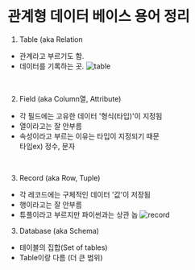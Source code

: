 # 관계형 데이터 베이스 용어 정리
1. Table (aka Relation
  - 관계라고 부르기도 함.
  - 데이터를 기록하는 곳.
  ![table](table.jpg)

<br>

2. Field (aka Column열, Attribute)
  - 각 필드에는 고유한 데이터 '형식(타입)'이 지정됨
  - 열이라고는 잘 안부름
  - 속성이라고 부르는 이유는 타입이 지정되기 때문
    <br>
    타입ex) 정수, 문자


<br>

3. Record (aka Row, Tuple)
  - 각 레코드에는 구체적인 데이터 '값'이 저장됨
  - 행이라고는 잘 안부름
  - 튜플이라고 부르지만 파이썬과는 상관 놉
  ![record](record.jpg)

3. Database (aka Schema)
  - 테이블의 집합(Set of tables)
  - Table이랑 다름 (더 큰 범위)
  

